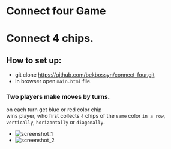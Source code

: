 # Connect four Game
# Connect 4 chips.

## How to set up:
* git clone https://github.com/bekbossyn/connect_four.git
* in browser open `main.html` file.

### Two players make moves by turns.
on each turn get blue or red color chip<br>
wins player, who first collects `4` chips of the `same` color `in a row`,<br>
`vertically`, `horizontally` or `diagonally`.
<br>
* ![screenshot_1](https://github.com/bekbossyn/jquery_game/blob/master/1.png)
* ![screenshot_2](https://github.com/bekbossyn/jquery_game/blob/master/2.png)
